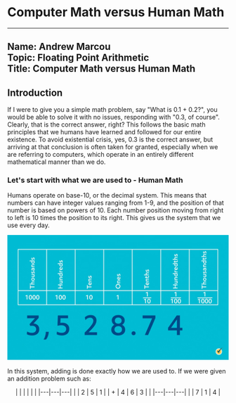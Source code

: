 # Computer Math versus Human Math
---
Name: Andrew Marcou  
Topic: Floating Point Arithmetic  
Title: Computer Math versus Human Math
----

## Introduction
  If I were to give you a simple math problem, say "What is 0.1 + 0.2?", you would be able to solve it with no issues, responding with "0.3, of course". Clearly, that is the correct answer, right? This follows the basic math principles that we humans have learned and followed for our entire existence. To avoid existential crisis, yes, 0.3 is the correct answer, but arriving at that conclusion is often taken for granted, especially when we are referring to computers, which operate in an entirely different mathematical manner than we do. 

### Let's start with what we are used to - Human Math

Humans operate on base-10, or the decimal system. This means that numbers can have integer values ranging from 1-9, and the position of that number is based on powers of 10. Each number position moving from right to left is 10 times the position to its right. This gives us the system that we use every day. 

![Alt text](https://github.com/marcou-andrew/CX4640Project/blob/main/decimal-place-value-chart.webp)

In this system, adding is done exactly how we are used to. If we were given an addition problem such as:
<div align="center">

| |   |   |   |
| |---|---|---|
| | 2 | 5 | 1 |
| + | 4 | 6 | 3 |
| |---|---|---|
| | 7 | 1 | 4 |



</div>
